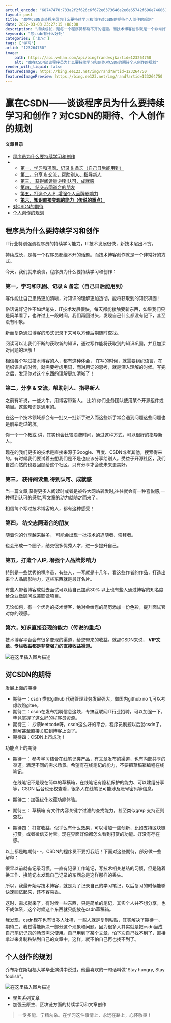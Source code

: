 ```yaml
---
arturl_encode: "68747470:733a2f2f626c6f672e6373646e2e6e65742f696e746861742f:61727469636c652f64657461696c732f313233323634373530"
layout: post
title: "赢在CSDN谈谈程序员为什么要持续学习和创作对CSDN的期待个人创作的规划"
date: 2022-03-03 23:27:15 +08:00
description: "持续成长，是每一个程序员都绕不开的话题。而技术博客创作就是一个非常好的方式。今天，我们就来谈谈，程序"
keywords: "写csdn有什么好处"
categories: ['其它']
tags: ['学习']
artid: "123264750"
image:
    path: https://api.vvhan.com/api/bing?rand=sj&artid=123264750
    alt: "赢在CSDN谈谈程序员为什么要持续学习和创作对CSDN的期待个人创作的规划"
render_with_liquid: false
featuredImage: https://bing.ee123.net/img/rand?artid=123264750
featuredImagePreview: https://bing.ee123.net/img/rand?artid=123264750
---
```


# 赢在CSDN——谈谈程序员为什么要持续学习和创作？对CSDN的期待、个人创作的规划

#### 文章目录

* [程序员为什么要持续学习和创作](#_1)
* + [第一，学习和巩固、记录 & 备忘（自己日后能用到）](#___8)
  + [第二，分享 & 交流，帮助别人、指导新人](#___20)
  + [第三， 获得阅读量,得到认可、成就感](#__30)
  + [第四， 结交志同道合的朋友](#__36)
  + [第五，打造个人IP, 增强个人品牌影响力](#IP__41)
  + [**第六，知识直接变现的能力（传说的重点）**](#_49)
* [对CSDN的期待](#CSDN_54)
* [个人创作的规划](#_81)

## 程序员为什么要持续学习和创作

IT行业特别强调程序员的持续学习能力，IT技术发展很快，新技术层出不穷。

持续成长，是每一个程序员都绕不开的话题。而技术博客创作就是一个非常好的方式。

今天，我们就来谈谈，程序员为什么要持续学习和创作：

### 第一，学习和巩固、记录 & 备忘（自己日后能用到）

写作能让自己思路更加清晰，对知识的理解更加透彻，能将获取到的知识巩固！

俗话说好记性不如烂笔头，IT技术发展很快，每天都能接触要新东西，如果我们只是简单看了，也许过上一段时间，我们再回过头，发现自己什么都没有记下，甚至没有印象。

新而复杂通过博客的形式记录下来可以方便后期随时查找。

阅读可以让我们不断的获取新的知识，通过写作能将获取到的知识巩固，并且加深对问题的理解！

相信每个写过技术博客的人，都有这种体会， 在写的时候，就需要组织语言，在组织语言的时候，就需要考虑用词，而对用词的思考，就是深入理解的时候。写完之后，发现你对这个东西的理解更加清晰了！

### 第二，分享 & 交流，帮助别人、指导新人

之前有听说，一些大牛，用博客带新人。 比如 你们业务团队使用某个开源组件或项目。这些知识是通用的。

在这一个技术领域都会有一批又一批新手进入而这些新手常会遇到问题这些问题也是前辈走过的坑。

你一个一个教或 讲，其实也会比较浪费时间，通过这种方式，可以很好的指导新人。

现在的我们更多的技术是直接来源于Google、百度、CSDN或者其他，搜索得来的。有时候我们要试着去想我们是不是也应该分享给别人。受益于开源社区，我们自然而然的也要回顾给这个社区，只有分享才会使未来更美好。

### 第三， 获得阅读量,得到认可、成就感

当一篇文章,获得更多人阅读时或者是被各大网站转发时,往往就会有一种喜悦感,一种得到认可的感觉,写文章的动力就随之而来了。

相信每个写过技术博客的人，都有这种感受！

### 第四， 结交志同道合的朋友

随着你的分享越来越多， 可能会出现一批技术的追随者、崇拜者。
  
也会形成一个圈子，结交很多优秀人才，进一步提升自己。

### 第五，打造个人IP, 增强个人品牌影响力

特别是一些优秀的程序员，有些人，一写就是十几年，看这些作者的作品，打造出来个人品牌影响力，这些东西就是最好名片。

有些人带着博客成就去面试可以给自己加薪30% 以上也有些人通过博客的知名度给企业做顾问或兼职做项目。

无论如何，有一个优秀的技术博客，绝对会给您的简历添加一份色彩，提升面试官对你的观感。

### **第六，知识直接变现的能力（传说的重点）**

技术博客平台会有很多变现的渠道，给您带来的收益。就那CSDN来说，
**VIP文章、专栏收益都是非常强力的直接收益渠道。**

![在这里插入图片描述](https://i-blog.csdnimg.cn/blog_migrate/0d012a0ab1ba32350a6c651988668297.png)

## 对CSDN的期待

发展上面的期待

* 期待一：csdn 类似github 代码管理业务发展强大，做国内github no 1,可以考虑收购gitee。
* 期待二：csdn在发布招聘信息这块，专搞互联网IT行业招聘，可以加强一下，毕竟掌握了这么好的程序员资源。
* 期待三： 抄袭leetcode呀，csdn这么好的平台，程序员刷题以后就csdn了。题解甚至直接关联到博客上面了。
* 期待四：CSDN上市成功！

功能点上的期待

* 期待一： 参考学习结合在线笔记类产品，有文章发布的渠道，也有内部共享的渠道。满足不同的需求场景。希望有在线笔记的能力，不要把草稿箱编程在线笔记。
    
  在线笔记不是现在简单的草稿箱，在线笔记有隐私保护的能力、可以建组分享等，CSDN 后台也无权查看，很多人在线笔记可能涉及账号密码等信息。
* 期待二：加强优化收藏功能体验。
* 期待三： 草稿箱 有文件内容关键字过滤的查找能力，甚至类似grep 支持正则查找。
* 期待四： 打赏收益，似乎么有什么效果，可以增加一些创新，比如支持区块链打赏。或者微信支付宝。现在界面好像都怎么看到打赏的功能。好没有存在感。

以上都是瞎期待- -，CSDN的程序员不要打我哦！下面对这些期待，部分做一些解释：

很早以前就有记录习惯，一直有记录工作笔记，写技术相关总结的习惯，但是随着换工作、换笔记本发现自己记录的东西总是这样那样的丢失。

所以，我最开始写技术博客，就是为了记录自己的学习笔记，以后复习的时候能够快速回忆起来，还不容易丢。

这时，需求就来了，有时候一些东西，只是简单的笔记，其实个人并不想分享，也不成体系，这个时候这个东西就只能放在csdn草稿箱。

我发现，csdn现在也有很多人吐槽，一些人就是复制粘贴，其实解决了期待一、期待二，我觉得能解决一部分这个现象和问题。因为很多人其实就是把csdn当成自己笔记记录的场景需求使用。自己用到了某个文章，怕下次自己找不到了，直接拿过来复制粘贴到自己的文章中，这样，就不怕自己再也找不到了。

## 个人创作的规划

乔布斯在斯坦福大学毕业演讲中说过，他最喜欢的一句话叫做"Stay hungry, Stay foolish"。
  
![在这里插入图片描述](https://i-blog.csdnimg.cn/blog_migrate/7455b685d9455bbc4f9623b5845de7d7.png)

* 聚焦系列文章
* 加强云原生、区块链方面的持续学习和文章创作

> 一专多能、宁精勿杂。在学习这件事情上，永远在路上，心怀敬畏！